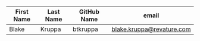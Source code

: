 | First Name    | Last Name     | GitHub Name  | email |
| ------------- | ------------- | -----        | ----  |
| Blake         | Kruppa        | btkruppa     | blake.kruppa@revature.com |
